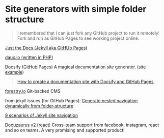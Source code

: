 
# Site generators with simple folder structure

> I remembered that I can just fork any GitHub project to run it remotely! Fork and run as GitHub Pages to see working project online.

[Just the Docs (Jekyll aka GitHUb Pages)](https://pmarsceill.github.io/just-the-docs/)

[daux.io (written in PHP)](https://daux.io/Getting_Started.html)

[Docsify (GitHub Pages)](https://docsify.js.org/) A magical documentation site generator. ([site example](https://commitlint.js.org/))
> [How to create a documentation site with Docsify and GitHub Pages](https://opensource.com/article/20/7/docsify-github-pages). 

[forestry.io](https://forestry.io/docs/welcome/) Git-backed CMS

from jekyll issues (for GitHub Pages): [Generate nested navigation dynamically from folder-structure](https://github.com/jekyll/jekyll/issues/6598)

[9 scenarios of Jekyll site navigation](https://jekyllrb.com/tutorials/navigation/)

[Docuzaurus v2 (react)](https://v2.docusaurus.io/) Cross-team support from facebook, instagram, react and so on teams. A very promising and supported product!

